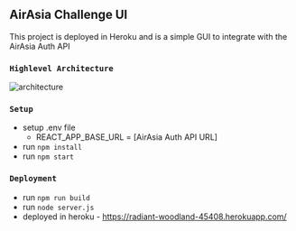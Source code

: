 ## AirAsia Challenge UI

This project is deployed in Heroku and is a simple GUI
to integrate with the AirAsia Auth API

### `Highlevel Architecture`
![architecture](https://github.com/jesus-dayo/airasia-ui/blob/master/authdiagram.png?raw=true)

### `Setup`

- setup .env file 
  - REACT_APP_BASE_URL = [AirAsia Auth API URL]  
- run `npm install`
- run `npm start`


### `Deployment`
- run `npm run build`
- run `node server.js`
- deployed in heroku - https://radiant-woodland-45408.herokuapp.com/
